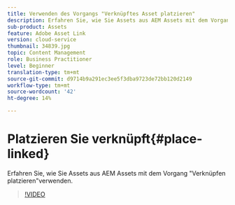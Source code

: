 ```yaml
---
title: Verwenden des Vorgangs "Verknüpftes Asset platzieren"
description: Erfahren Sie, wie Sie Assets aus AEM Assets mit dem Vorgang "Verknüpfen platzieren"verwenden.
sub-product: Assets
feature: Adobe Asset Link
version: cloud-service
thumbnail: 34839.jpg
topic: Content Management
role: Business Practitioner
level: Beginner
translation-type: tm+mt
source-git-commit: d9714b9a291ec3ee5f3dba9723de72bb120d2149
workflow-type: tm+mt
source-wordcount: '42'
ht-degree: 14%

---
```



# Platzieren Sie verknüpft{#place-linked}

Erfahren Sie, wie Sie Assets aus AEM Assets mit dem Vorgang &quot;Verknüpfen platzieren&quot;verwenden.

>[!VIDEO](https://video.tv.adobe.com/v/34839/?quality=12)
